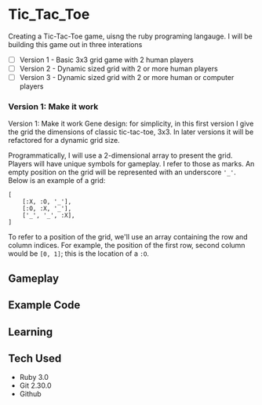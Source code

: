 # Tic_Tac_Toe
Creating a Tic-Tac-Toe game, uisng the ruby programing langauge. I will be building this game out in three interations
- [ ] Version 1 - Basic 3x3 grid game with 2 human players
- [ ] Version 2 - Dynamic sized grid with 2 or more human players
- [ ] Version 3 - Dynamic sized grid with 2 or more human or computer players

### Version 1: Make it work
Version 1: Make it work
Gene design: for simplicity, in this first version I give the grid the dimensions of classic tic-tac-toe, 3x3. In later versions it will be refactored for a dynamic grid size.

Programmatically, I will use a 2-dimensional array to present the grid. Players will have unique symbols for gameplay. I refer to those as marks. An empty position on the grid will be represented with an underscore ```'_'```. Below is an example of a grid:
```
[
    [:X, :O, '_'],
    [:O, :X, '_'],
    ['_', '_', :X],
]
```
To refer to a position of the grid, we'll use an array containing the row and column indices. For example, the position of the first row, second column would be ```[0, 1]```; this is the location of a ```:O```.


## Gameplay


## Example Code


## Learning


## Tech Used
- Ruby 3.0
- Git 2.30.0
- Github